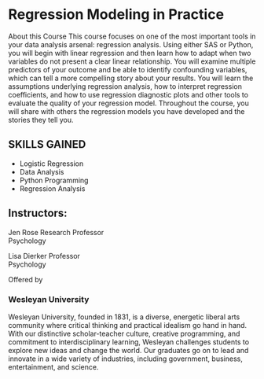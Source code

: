 # Regression Modeling in Practice


About this Course
This course focuses on one of the most important tools in your data analysis arsenal: regression analysis. Using either SAS or Python, you will begin with linear regression and then learn how to adapt when two variables do not present a clear linear relationship. You will examine multiple predictors of your outcome and be able to identify confounding variables, which can tell a more compelling story about your results. You will learn the assumptions underlying regression analysis, how to interpret regression coefficients, and how to use regression diagnostic plots and other tools to evaluate the quality of your regression model. Throughout the course, you will share with others the regression models you have developed and the stories they tell you.

## SKILLS GAINED
- Logistic Regression
- Data Analysis
- Python Programming
- Regression Analysis



## Instructors:
Jen Rose
Research Professor<br>
Psychology

Lisa Dierker
Professor<br>
Psychology

Offered by

### Wesleyan University

Wesleyan University, founded in 1831, is a diverse, energetic liberal arts community where critical thinking and practical idealism go hand in hand. With our distinctive scholar-teacher culture, creative programming, and commitment to interdisciplinary learning, Wesleyan challenges students to explore new ideas and change the world. Our graduates go on to lead and innovate in a wide variety of industries, including government, business, entertainment, and science.
